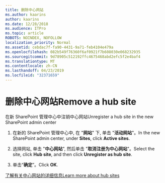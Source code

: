 ```yaml
---
title: 删除中心网站
ms.author: kaarins
author: kaarins
ms.date: 12/28/2018
ms.audience: ITPro
ms.topic: article
ROBOTS: NOINDEX, NOFOLLOW
localization_priority: Normal
ms.assetid: cebdac7f-fa90-4431-9a71-feb4104e479a
ms.openlocfilehash: 082b549f76360f6af0921f7b608030e068232935
ms.sourcegitcommit: 9d78905c512192ffc4675468abd2efc5f2e4baf4
ms.translationtype: MT
ms.contentlocale: zh-CN
ms.lasthandoff: 04/23/2019
ms.locfileid: "32371659"
---
```

# <a name="remove-a-hub-site"></a><span data-ttu-id="3715f-102">删除中心网站</span><span class="sxs-lookup"><span data-stu-id="3715f-102">Remove a hub site</span></span>

<span data-ttu-id="3715f-103">在新 SharePoint 管理中心中注销中心网站</span><span class="sxs-lookup"><span data-stu-id="3715f-103">Unregister a hub site in the new SharePoint admin center</span></span>
  
1. <span data-ttu-id="3715f-104">在新的 SharePoint 管理中心中, 在 "**网站**" 下, 单击 "**活动网站**"。</span><span class="sxs-lookup"><span data-stu-id="3715f-104">In the new SharePoint admin center, under **Sites**, click **Active sites**.</span></span> 
    
2. <span data-ttu-id="3715f-105">选择网站, 单击 "**中心网站**", 然后单击 "**取消注册为中心网站**"。</span><span class="sxs-lookup"><span data-stu-id="3715f-105">Select the site, click **Hub site**, and then click **Unregister as hub site**.</span></span> 
    
3. <span data-ttu-id="3715f-106">单击“**确定**”。</span><span class="sxs-lookup"><span data-stu-id="3715f-106">Click **OK**.</span></span> 
    
[<span data-ttu-id="3715f-107">了解有关中心网站的详细信息</span><span class="sxs-lookup"><span data-stu-id="3715f-107">Learn more about hub sites</span></span>](https://support.office.com/article/what-is-a-sharepoint-hub-site-fe26ae84-14b7-45b6-a6d1-948b3966427f?ui=en-US&amp;rs=en-US&amp;ad=US)
  

